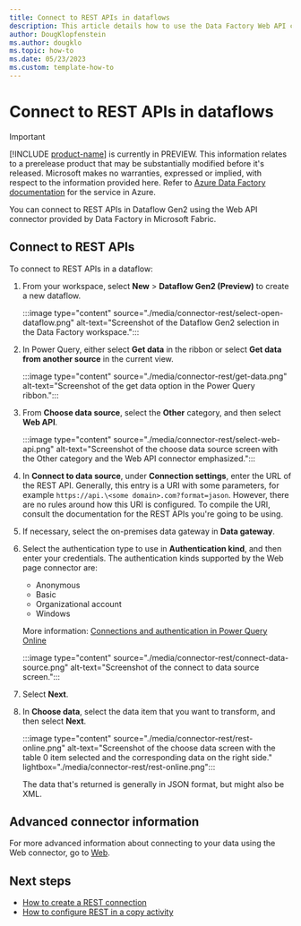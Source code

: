 ```yaml
---
title: Connect to REST APIs in dataflows
description: This article details how to use the Data Factory Web API connector in Microsoft Fabric to connect to REST APIs in dataflows.
author: DougKlopfenstein
ms.author: dougklo
ms.topic: how-to
ms.date: 05/23/2023
ms.custom: template-how-to 
---
```


# Connect to REST APIs in dataflows

> [!IMPORTANT]
> [!INCLUDE [product-name](../includes/product-name.md)] is currently in PREVIEW.
> This information relates to a prerelease product that may be substantially modified before it's released. Microsoft makes no warranties, expressed or implied, with respect to the information provided here. Refer to [Azure Data Factory documentation](/azure/data-factory/) for the service in Azure.

You can connect to REST APIs in Dataflow Gen2 using the Web API connector provided by Data Factory in Microsoft Fabric.

## Connect to REST APIs

To connect to REST APIs in a dataflow:

1. From your workspace, select **New** > **Dataflow Gen2 (Preview)** to create a new dataflow.

   :::image type="content" source="./media/connector-rest/select-open-dataflow.png" alt-text="Screenshot of the Dataflow Gen2 selection in the Data Factory workspace.":::

1. In Power Query, either select **Get data** in the ribbon or select **Get data from another source** in the current view.

   :::image type="content" source="./media/connector-rest/get-data.png" alt-text="Screenshot of the get data option in the Power Query ribbon.":::

1. From **Choose data source**, select the **Other** category, and then select **Web API**.

   :::image type="content" source="./media/connector-rest/select-web-api.png" alt-text="Screenshot of the choose data source screen with the Other category and the Web API connector emphasized.":::

1. In **Connect to data source**, under **Connection settings**, enter the URL of the REST API. Generally, this entry is a URI with some parameters, for example `https://api.\<some domain>.com?format=jason`. However, there are no rules around how this URI is configured. To compile the URI, consult the documentation for the REST APIs you're going to be using.

1. If necessary, select the on-premises data gateway in **Data gateway**.

1. Select the authentication type to use in **Authentication kind**, and then enter your credentials. The authentication kinds supported by the Web page connector are:

   - Anonymous
   - Basic
   - Organizational account
   - Windows

   More information: [Connections and authentication in Power Query Online](/power-query/connection-authentication-pqo)

   :::image type="content" source="./media/connector-rest/connect-data-source.png" alt-text="Screenshot of the connect to data source screen.":::

1. Select **Next**.

1. In **Choose data**, select the data item that you want to transform, and then select **Next**.

   :::image type="content" source="./media/connector-rest/rest-online.png" alt-text="Screenshot of the choose data screen with the table 0 item selected and the corresponding data on the right side." lightbox="./media/connector-rest/rest-online.png":::

   The data that's returned is generally in JSON format, but might also be XML.

## Advanced connector information

For more advanced information about connecting to your data using the Web connector, go to [Web](/power-query/connectors/web).

## Next steps

- [How to create a REST connection](connector-http.md)
- [How to configure REST in a copy activity](connector-http-copy-activity.md)
